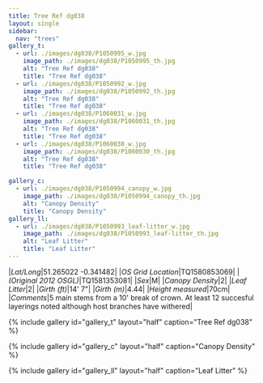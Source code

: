 ```yaml
---
title: Tree Ref dg038
layout: single
sidebar:
  nav: "trees"
gallery_t: 
  - url: ./images/dg038/P1050995_w.jpg
    image_path: ./images/dg038/P1050995_th.jpg
    alt: "Tree Ref dg038"
    title: "Tree Ref dg038"
  - url: ./images/dg038/P1050992_w.jpg
    image_path: ./images/dg038/P1050992_th.jpg
    alt: "Tree Ref dg038"
    title: "Tree Ref dg038"
  - url: ./images/dg038/P1060031_w.jpg
    image_path: ./images/dg038/P1060031_th.jpg
    alt: "Tree Ref dg038"
    title: "Tree Ref dg038"
  - url: ./images/dg038/P1060030_w.jpg
    image_path: ./images/dg038/P1060030_th.jpg
    alt: "Tree Ref dg038"
    title: "Tree Ref dg038"

gallery_c:
  - url: ./images/dg038/P1050994_canopy_w.jpg
    image_path: ./images/dg038/P1050994_canopy_th.jpg
    alt: "Canopy Density"
    title: "Canopy Density"
gallery_ll:
  - url: ./images/dg038/P1050993_leaf-litter_w.jpg
    image_path: ./images/dg038/P1050993_leaf-litter_th.jpg
    alt: "Leaf Litter"
    title: "Leaf Litter"
---
```


|*Lat/Long*|51.265022 -0.341482|
|*OS Grid Location*|TQ1580853069|
|*(Original 2012 OSGL)*|TQ1581353081|
|*Sex*|M|
|*Canopy Density*|2|
|*Leaf Litter*|2|
|*Girth (ft)*|14' 7"|
|*Girth (m)*|4.44|
|*Height measured*|70cm|
|*Comments*|5 main stems from a 10' break of crown. At least 12 succesful layerings noted although host branches have withered|

{% include gallery id="gallery_t" layout="half" caption="Tree Ref dg038" %}

{% include gallery id="gallery_c" layout="half" caption="Canopy Density" %}

{% include gallery id="gallery_ll" layout="half" caption="Leaf Litter" %}


